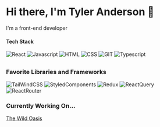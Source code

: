 # Hi there, I'm Tyler Anderson 👋

I'm a front-end developer


#### Tech Stack
![React](https://img.shields.io/badge/React-20232A?style=for-the-badge&logo=react&logoColor=61DAFB) 
![Javascript](https://img.shields.io/badge/JavaScript-323330?style=for-the-badge&logo=javascript&logoColor=F7DF1E)
![HTML](https://img.shields.io/badge/HTML5-E34F26?style=for-the-badge&logo=html5&logoColor=white)
![CSS](https://img.shields.io/badge/CSS3-1572B6?style=for-the-badge&logo=css3&logoColor=white)
![GIT](https://img.shields.io/badge/GIT-E44C30?style=for-the-badge&logo=git&logoColor=white)
![Typescript](https://img.shields.io/badge/TypeScript-007ACC?style=for-the-badge&logo=typescript&logoColor=white)
##
### Favorite Libraries and Frameworks
![TailWindCSS](https://img.shields.io/badge/Tailwind_CSS-38B2AC?style=for-the-badge&logo=tailwind-css&logoColor=white)
![StyledComponents](https://img.shields.io/badge/styled--components-DB7093?style=for-the-badge&logo=styled-components&logoColor=white)
![Redux](https://img.shields.io/badge/Redux-593D88?style=for-the-badge&logo=redux&logoColor=white)
![ReactQuery](https://img.shields.io/badge/React_Query-FF4154?style=for-the-badge&logo=React_Query&logoColor=white)
![ReactRouter](https://img.shields.io/badge/React_Router-CA4245?style=for-the-badge&logo=react-router&logoColor=white)
### Currently Working On...
[The Wild Oasis](https://github.com/TAndersonWebDeveloper/the-wild-oasis)
<!--
### Currently Learning
### Find me on:
![LinkedIn](https://img.shields.io/badge/LinkedIn-0077B5?style=for-the-badge&logo=linkedin&logoColor=white)(https://www.linkedin.com/in/tyler-anderson-74766722b/)
![Portfolio](https://img.shields.io/badge/Portfolio-000000?style=for-the-badge&logo=About.me&logoColor=white)
![Jest](https://img.shields.io/badge/Jest-C21325?style=for-the-badge&logo=jest&logoColor=white)
🔭 I’m currently working on [The Wild Oasis](https://github.com/TAndersonWebDeveloper/the-wild-oasis)
- 🌱 I’m currently learning ...
- 👯 I’m looking to collaborate on ...
- 🤔 I’m looking for help with ...
- 💬 Ask me about ...
- 📫 How to reach me: ...
- 😄 Pronouns: ...
- ⚡ Fun fact: ...
-->
